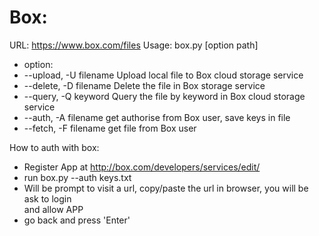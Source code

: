 Box:
===============================
URL: https://www.box.com/files
Usage:
box.py [option path]  
* option:
* --upload, -U filename  Upload local file to Box cloud storage service   
* --delete, -D filename  Delete the file in Box storage service  
* --query,  -Q keyword   Query the file by keyword in Box cloud storage service  
* --auth,   -A filename  get authorise from Box user, save keys in file  
* --fetch,  -F filename  get file from Box user

How to auth with box:
* Register App at http://box.com/developers/services/edit/
* run box.py --auth keys.txt
* Will be prompt to visit a url, copy/paste the url in browser, you will be ask to login  
  and allow APP
* go back and press 'Enter'
